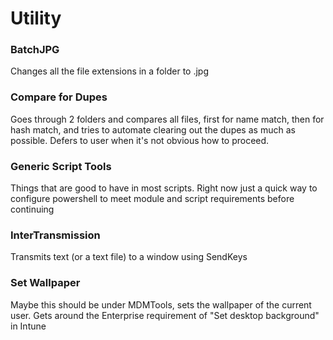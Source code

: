 # Utility #

### BatchJPG ##
Changes all the file extensions in a folder to .jpg

### Compare for Dupes ###
Goes through 2 folders and compares all files, first for name match, then for hash match, and tries to automate clearing out the dupes as much as possible. Defers to user when it's not obvious how to proceed.

### Generic Script Tools ###
Things that are good to have in most scripts. Right now just a quick way to configure powershell to meet module and script requirements before continuing

### InterTransmission ###
Transmits text (or a text file) to a window using SendKeys

### Set Wallpaper ###
Maybe this should be under MDMTools, sets the wallpaper of the current user. Gets around the Enterprise requirement of "Set desktop background" in Intune
